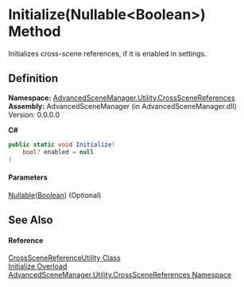 # Initialize(Nullable\<Boolean>) Method

Initializes cross-scene references, if it is enabled in settings.

## Definition

**Namespace:** [AdvancedSceneManager.Utility.CrossSceneReferences](N_AdvancedSceneManager_Utility_CrossSceneReferences.md)\
**Assembly:** AdvancedSceneManager (in AdvancedSceneManager.dll) Version: 0.0.0.0

**C#**

```c#
public static void Initialize(
	bool? enabled = null
)
```

#### Parameters

&#x20; [Nullable](https://learn.microsoft.com/dotnet/api/system.nullable-1)([Boolean](https://learn.microsoft.com/dotnet/api/system.boolean))  (Optional)&#x20;

## See Also

#### Reference

[CrossSceneReferenceUtility Class](T_AdvancedSceneManager_Utility_CrossSceneReferences_CrossSceneReferenceUtility.md)\
[Initialize Overload](Overload_AdvancedSceneManager_Utility_CrossSceneReferences_CrossSceneReferenceUtility_Initialize.md)\
[AdvancedSceneManager.Utility.CrossSceneReferences Namespace](N_AdvancedSceneManager_Utility_CrossSceneReferences.md)
